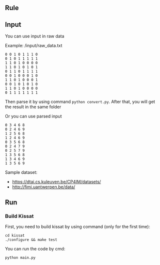## Rule

## Input

You can use input in raw data

Example: /input/raw_data.txt

```
0 0 1 0 1 1 1 0
0 1 0 1 1 1 1 1
1 1 0 1 0 0 0 0
1 1 0 1 0 1 0 1
0 1 1 0 1 1 1 1
0 0 1 0 0 0 1 0
1 1 0 1 0 0 0 1
0 0 1 0 1 0 1 0
1 1 0 1 0 0 0 0
0 1 1 1 1 1 1 1
```

Then parse it by using command `python convert.py`. After that, you will get the result in the same folder

Or you can use parsed input

```
0 3 4 6 8
0 2 4 6 9
1 2 5 6 8
1 2 4 6 9
0 3 5 6 8
0 2 4 7 9
0 2 5 7 9
1 3 5 6 8
1 3 4 6 9
1 3 5 6 9
```

Sample dataset:

- https://dtai.cs.kuleuven.be/CP4IM/datasets/
- http://fimi.uantwerpen.be/data/

## Run

### Build Kissat

First, you need to build kissat by using command (only for the first time):

```
cd kissat
./configure && make test
```

You can run the code by cmd:

```
python main.py
```
